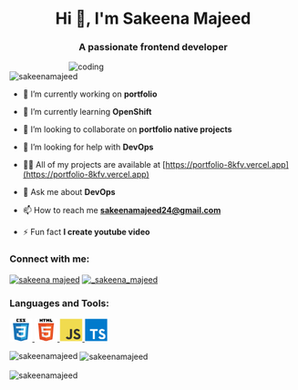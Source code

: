 
<h1 align="center">Hi 👋, I'm Sakeena Majeed</h1>
<h3 align="center">A passionate frontend developer</h3>

<img align = "right" alt = "coding" width = "400" src = "https://camo.githubusercontent.com/800e1ce79aaa78d4e4d5eb324dfb2a8bb0164a42c6a2f6e636692bcc3f9480d4/68747470733a2f2f63646e2e686173686e6f64652e636f6d2f7265732f686173686e6f64652f696d6167652f75706c6f61642f76313638313536323530383336352f6b39367a307833566a2e676966">

<p align="left"> <img src="https://komarev.com/ghpvc/?username=sakeenamajeed&label=Profile%20views&color=0e75b6&style=flat" alt="sakeenamajeed" /> </p>

- 🔭 I’m currently working on **portfolio**

- 🌱 I’m currently learning **OpenShift**

- 👯 I’m looking to collaborate on **portfolio native projects**

- 🤝 I’m looking for help with **DevOps**

- 👨‍💻 All of my projects are available at [https://portfolio-8kfv.vercel.app](https://portfolio-8kfv.vercel.app)

- 💬 Ask me about **DevOps**

- 📫 How to reach me **sakeenamajeed24@gmail.com**

- ⚡ Fun fact **I create youtube video**

<h3 align="left">Connect with me:</h3>
<p align="left">
<a href="https://fb.com/sakeena majeed" target="blank"><img align="center" src="https://raw.githubusercontent.com/rahuldkjain/github-profile-readme-generator/master/src/images/icons/Social/facebook.svg" alt="sakeena majeed" height="30" width="40" /></a>
<a href="https://instagram.com/_sakeena_majeed" target="blank"><img align="center" src="https://raw.githubusercontent.com/rahuldkjain/github-profile-readme-generator/master/src/images/icons/Social/instagram.svg" alt="_sakeena_majeed" height="30" width="40" /></a>
</p>

<h3 align="left">Languages and Tools:</h3>
<p align="left"> <a href="https://www.w3schools.com/css/" target="_blank" rel="noreferrer"> <img src="https://raw.githubusercontent.com/devicons/devicon/master/icons/css3/css3-original-wordmark.svg" alt="css3" width="40" height="40"/> </a> <a href="https://www.w3.org/html/" target="_blank" rel="noreferrer"> <img src="https://raw.githubusercontent.com/devicons/devicon/master/icons/html5/html5-original-wordmark.svg" alt="html5" width="40" height="40"/> </a> <a href="https://developer.mozilla.org/en-US/docs/Web/JavaScript" target="_blank" rel="noreferrer"> <img src="https://raw.githubusercontent.com/devicons/devicon/master/icons/javascript/javascript-original.svg" alt="javascript" width="40" height="40"/> </a> <a href="https://www.typescriptlang.org/" target="_blank" rel="noreferrer"> <img src="https://raw.githubusercontent.com/devicons/devicon/master/icons/typescript/typescript-original.svg" alt="typescript" width="40" height="40"/> </a> </p>

<p><img align="left" src="https://github-readme-stats.vercel.app/api/top-langs?username=sakeenamajeed&show_icons=true&locale=en&layout=compact" alt="sakeenamajeed" /></p>

<p>&nbsp;<img align="center" src="https://github-readme-stats.vercel.app/api?username=sakeenamajeed&show_icons=true&locale=en" alt="sakeenamajeed" /></p>

<p><img align="center" src="https://github-readme-streak-stats.herokuapp.com/?user=sakeenamajeed&" alt="sakeenamajeed" /></p>
